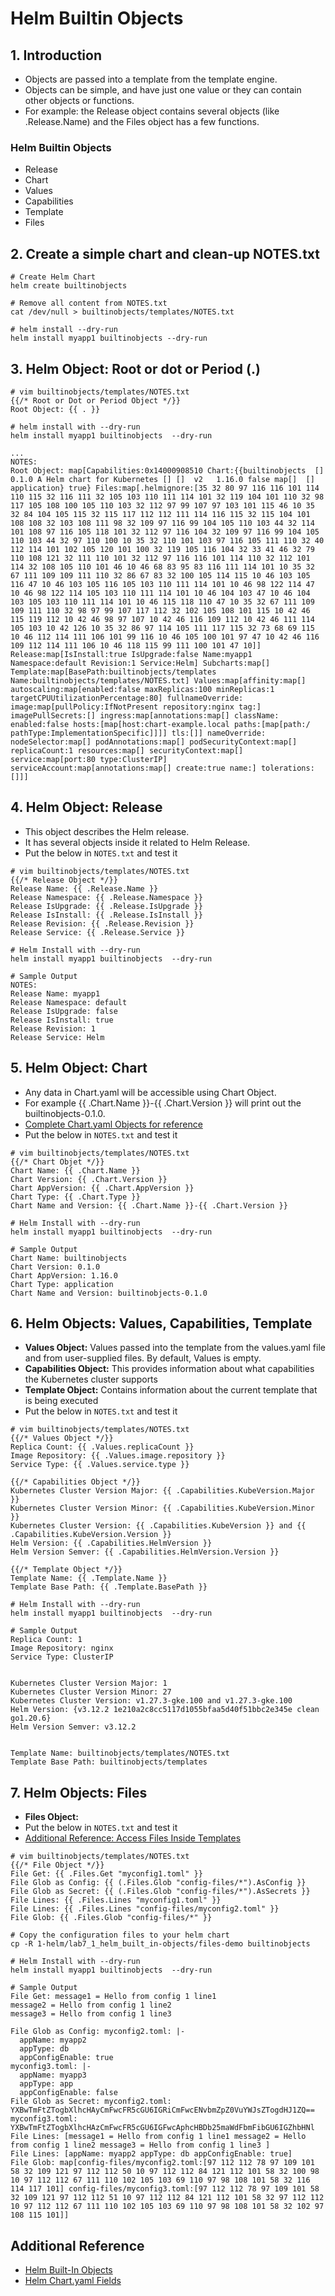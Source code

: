 # Helm Builtin Objects

## 1. Introduction
- Objects are passed into a template from the template engine. 
- Objects can be simple, and have just one value or they can contain other objects or functions. 
- For example: the Release object contains several objects (like .Release.Name) and the Files object has a few functions.
### Helm Builtin Objects
- Release 
- Chart 
- Values 
- Capabilities 
- Template 
- Files 

## 2. Create a simple chart and clean-up NOTES.txt
```shell
# Create Helm Chart
helm create builtinobjects

# Remove all content from NOTES.txt
cat /dev/null > builtinobjects/templates/NOTES.txt

# helm install --dry-run
helm install myapp1 builtinobjects --dry-run
```

## 3. Helm Object: Root or dot or Period (.)
```t
# vim builtinobjects/templates/NOTES.txt
{{/* Root or Dot or Period Object */}}
Root Object: {{ . }}
```

```
# helm install with --dry-run
helm install myapp1 builtinobjects  --dry-run

...
NOTES:
Root Object: map[Capabilities:0x14000908510 Chart:{{builtinobjects  [] 0.1.0 A Helm chart for Kubernetes [] []  v2   1.16.0 false map[]  [] application} true} Files:map[.helmignore:[35 32 80 97 116 116 101 114 110 115 32 116 111 32 105 103 110 111 114 101 32 119 104 101 110 32 98 117 105 108 100 105 110 103 32 112 97 99 107 97 103 101 115 46 10 35 32 84 104 105 115 32 115 117 112 112 111 114 116 115 32 115 104 101 108 108 32 103 108 111 98 32 109 97 116 99 104 105 110 103 44 32 114 101 108 97 116 105 118 101 32 112 97 116 104 32 109 97 116 99 104 105 110 103 44 32 97 110 100 10 35 32 110 101 103 97 116 105 111 110 32 40 112 114 101 102 105 120 101 100 32 119 105 116 104 32 33 41 46 32 79 110 108 121 32 111 110 101 32 112 97 116 116 101 114 110 32 112 101 114 32 108 105 110 101 46 10 46 68 83 95 83 116 111 114 101 10 35 32 67 111 109 109 111 110 32 86 67 83 32 100 105 114 115 10 46 103 105 116 47 10 46 103 105 116 105 103 110 111 114 101 10 46 98 122 114 47 10 46 98 122 114 105 103 110 111 114 101 10 46 104 103 47 10 46 104 103 105 103 110 111 114 101 10 46 115 118 110 47 10 35 32 67 111 109 109 111 110 32 98 97 99 107 117 112 32 102 105 108 101 115 10 42 46 115 119 112 10 42 46 98 97 107 10 42 46 116 109 112 10 42 46 111 114 105 103 10 42 126 10 35 32 86 97 114 105 111 117 115 32 73 68 69 115 10 46 112 114 111 106 101 99 116 10 46 105 100 101 97 47 10 42 46 116 109 112 114 111 106 10 46 118 115 99 111 100 101 47 10]] Release:map[IsInstall:true IsUpgrade:false Name:myapp1 Namespace:default Revision:1 Service:Helm] Subcharts:map[] Template:map[BasePath:builtinobjects/templates Name:builtinobjects/templates/NOTES.txt] Values:map[affinity:map[] autoscaling:map[enabled:false maxReplicas:100 minReplicas:1 targetCPUUtilizationPercentage:80] fullnameOverride: image:map[pullPolicy:IfNotPresent repository:nginx tag:] imagePullSecrets:[] ingress:map[annotations:map[] className: enabled:false hosts:[map[host:chart-example.local paths:[map[path:/ pathType:ImplementationSpecific]]]] tls:[]] nameOverride: nodeSelector:map[] podAnnotations:map[] podSecurityContext:map[] replicaCount:1 resources:map[] securityContext:map[] service:map[port:80 type:ClusterIP] serviceAccount:map[annotations:map[] create:true name:] tolerations:[]]]
```

## 4. Helm Object: Release
- This object describes the Helm release. 
- It has several objects inside it related to Helm Release.
- Put the below in `NOTES.txt` and test it

```t
# vim builtinobjects/templates/NOTES.txt
{{/* Release Object */}}
Release Name: {{ .Release.Name }}
Release Namespace: {{ .Release.Namespace }}
Release IsUpgrade: {{ .Release.IsUpgrade }}
Release IsInstall: {{ .Release.IsInstall }}
Release Revision: {{ .Release.Revision }}
Release Service: {{ .Release.Service }}

# Helm Install with --dry-run
helm install myapp1 builtinobjects  --dry-run

# Sample Output
NOTES:
Release Name: myapp1
Release Namespace: default
Release IsUpgrade: false
Release IsInstall: true
Release Revision: 1
Release Service: Helm
```

## 5. Helm Object: Chart
- Any data in Chart.yaml will be accessible using Chart Object. 
- For example {{ .Chart.Name }}-{{ .Chart.Version }} will print out the builtinobjects-0.1.0.
- [Complete Chart.yaml Objects for reference](https://helm.sh/docs/topics/charts/#the-chartyaml-file)
- Put the below in `NOTES.txt` and test it
```t
# vim builtinobjects/templates/NOTES.txt
{{/* Chart Objet */}}
Chart Name: {{ .Chart.Name }}
Chart Version: {{ .Chart.Version }}
Chart AppVersion: {{ .Chart.AppVersion }}
Chart Type: {{ .Chart.Type }}
Chart Name and Version: {{ .Chart.Name }}-{{ .Chart.Version }}

# Helm Install with --dry-run
helm install myapp1 builtinobjects  --dry-run

# Sample Output
Chart Name: builtinobjects
Chart Version: 0.1.0
Chart AppVersion: 1.16.0
Chart Type: application
Chart Name and Version: builtinobjects-0.1.0
```

## 6. Helm Objects: Values, Capabilities, Template
- **Values Object:** Values passed into the template from the values.yaml file and from user-supplied files. By default, Values is empty.
- **Capabilities Object:** This provides information about what capabilities the Kubernetes cluster supports
- **Template Object:** Contains information about the current template that is being executed
- Put the below in `NOTES.txt` and test it
```t
# vim builtinobjects/templates/NOTES.txt
{{/* Values Object */}}
Replica Count: {{ .Values.replicaCount }}
Image Repository: {{ .Values.image.repository }}
Service Type: {{ .Values.service.type }}

{{/* Capabilities Object */}}
Kubernetes Cluster Version Major: {{ .Capabilities.KubeVersion.Major }}
Kubernetes Cluster Version Minor: {{ .Capabilities.KubeVersion.Minor }}
Kubernetes Cluster Version: {{ .Capabilities.KubeVersion }} and {{ .Capabilities.KubeVersion.Version }}
Helm Version: {{ .Capabilities.HelmVersion }}
Helm Version Semver: {{ .Capabilities.HelmVersion.Version }}

{{/* Template Object */}}
Template Name: {{ .Template.Name }} 
Template Base Path: {{ .Template.BasePath }}

# Helm Install with --dry-run
helm install myapp1 builtinobjects  --dry-run

# Sample Output
Replica Count: 1
Image Repository: nginx
Service Type: ClusterIP


Kubernetes Cluster Version Major: 1
Kubernetes Cluster Version Minor: 27
Kubernetes Cluster Version: v1.27.3-gke.100 and v1.27.3-gke.100
Helm Version: {v3.12.2 1e210a2c8cc5117d1055bfaa5d40f51bbc2e345e clean go1.20.6}
Helm Version Semver: v3.12.2


Template Name: builtinobjects/templates/NOTES.txt 
Template Base Path: builtinobjects/templates
```

## 7. Helm Objects: Files
- **Files Object:** 
- Put the below in `NOTES.txt` and test it
- [Additional Reference: Access Files Inside Templates](https://helm.sh/docs/chart_template_guide/accessing_files/)
```t
# vim builtinobjects/templates/NOTES.txt
{{/* File Object */}}
File Get: {{ .Files.Get "myconfig1.toml" }}
File Glob as Config: {{ (.Files.Glob "config-files/*").AsConfig }}
File Glob as Secret: {{ (.Files.Glob "config-files/*").AsSecrets }}
File Lines: {{ .Files.Lines "myconfig1.toml" }}
File Lines: {{ .Files.Lines "config-files/myconfig2.toml" }}
File Glob: {{ .Files.Glob "config-files/*" }}

# Copy the configuration files to your helm chart 
cp -R 1-helm/lab7_1_helm_built_in-objects/files-demo builtinobjects

# Helm Install with --dry-run
helm install myapp1 builtinobjects  --dry-run

# Sample Output
File Get: message1 = Hello from config 1 line1
message2 = Hello from config 1 line2
message3 = Hello from config 1 line3

File Glob as Config: myconfig2.toml: |-
  appName: myapp2
  appType: db
  appConfigEnable: true
myconfig3.toml: |-
  appName: myapp3
  appType: app
  appConfigEnable: false
File Glob as Secret: myconfig2.toml: YXBwTmFtZTogbXlhcHAyCmFwcFR5cGU6IGRiCmFwcENvbmZpZ0VuYWJsZTogdHJ1ZQ==
myconfig3.toml: YXBwTmFtZTogbXlhcHAzCmFwcFR5cGU6IGFwcAphcHBDb25maWdFbmFibGU6IGZhbHNl
File Lines: [message1 = Hello from config 1 line1 message2 = Hello from config 1 line2 message3 = Hello from config 1 line3 ]
File Lines: [appName: myapp2 appType: db appConfigEnable: true]
File Glob: map[config-files/myconfig2.toml:[97 112 112 78 97 109 101 58 32 109 121 97 112 112 50 10 97 112 112 84 121 112 101 58 32 100 98 10 97 112 112 67 111 110 102 105 103 69 110 97 98 108 101 58 32 116 114 117 101] config-files/myconfig3.toml:[97 112 112 78 97 109 101 58 32 109 121 97 112 112 51 10 97 112 112 84 121 112 101 58 32 97 112 112 10 97 112 112 67 111 110 102 105 103 69 110 97 98 108 101 58 32 102 97 108 115 101]]
```

## Additional Reference
- [Helm Built-In Objects](https://helm.sh/docs/chart_template_guide/builtin_objects/)
- [Helm Chart.yaml Fields](https://helm.sh/docs/chart_template_guide/builtin_objects/)
